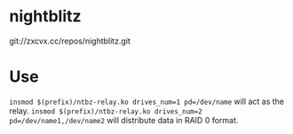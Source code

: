 # nightblitz

git://zxcvx.cc/repos/nightblitz.git

# Use

`insmod $(prefix)/ntbz-relay.ko drives_num=1 pd=/dev/name` will act as the relay.
`insmod $(prefix)/ntbz-relay.ko drives_num=2 pd=/dev/name1,/dev/name2` will distribute data in RAID 0 format.
